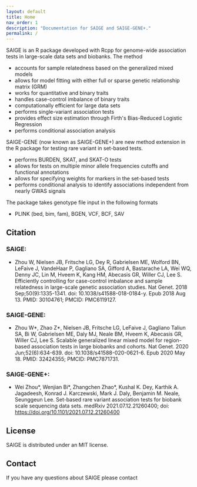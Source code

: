 ```yaml
---
layout: default
title: Home
nav_order: 1
description: "Documentation for SAIGE and SAIGE-GENE+."
permalink: /
---
```


SAIGE is an R package developed with Rcpp for genome-wide association tests in large-scale data sets and biobanks. The method

- accounts for sample relatedness based on the generalized mixed models
- allows for model fitting with either full or sparse genetic relationship matrix (GRM)
- works for quantitative and binary traits
- handles case-control imbalance of binary traits
- computationally efficient for large data sets
- performs single-variant association tests
- provides effect size estimation through Firth's Bias-Reduced Logistic Regression
- performs conditional association analysis

SAIGE-GENE (now known as SAIGE-GENE+) are new method extension in the R package for testing rare variant in set-based tests.
- performs BURDEN, SKAT, and SKAT-O tests
- allows for tests on multiple minor allele frequencies cutoffs and functional annotations
- allows for specifying weights for markers in the set-based tests
- performs conditional analysis to identify associations independent from nearly GWAS signals


The package takes genotype file input in the following formats
- PLINK (bed, bim, fam), BGEN, VCF, BCF, SAV

## Citation

### SAIGE:
- Zhou W, Nielsen JB, Fritsche LG, Dey R, Gabrielsen ME, Wolford BN, LeFaive J, VandeHaar P, Gagliano SA, Gifford A, Bastarache LA, Wei WQ, Denny JC, Lin M, Hveem K, Kang HM, Abecasis GR, Willer CJ, Lee S. Efficiently controlling for case-control imbalance and sample relatedness in large-scale genetic association studies. Nat Genet. 2018 Sep;50(9):1335-1341. doi: 10.1038/s41588-018-0184-y. Epub 2018 Aug 13. PMID: 30104761; PMCID: PMC6119127.

### SAIGE-GENE:
- Zhou W*, Zhao Z*, Nielsen JB, Fritsche LG, LeFaive J, Gagliano Taliun SA, Bi W, Gabrielsen ME, Daly MJ, Neale BM, Hveem K, Abecasis GR, Willer CJ, Lee S. Scalable generalized linear mixed model for region-based association tests in large biobanks and cohorts. Nat Genet. 2020 Jun;52(6):634-639. doi: 10.1038/s41588-020-0621-6. Epub 2020 May 18. PMID: 32424355; PMCID: PMC7871731.

### SAIGE-GENE+:
- Wei Zhou*, Wenjian Bi*, Zhangchen Zhao*, Kushal K. Dey, Karthik A. Jagadeesh, Konrad J. Karczewski, Mark J. Daly, Benjamin M. Neale, Seunggeun Lee. Set-based rare variant association tests for biobank scale sequencing data sets. medRxiv 2021.07.12.21260400; doi: https://doi.org/10.1101/2021.07.12.21260400 

## License
SAIGE is distributed under an MIT license.


## Contact
If you have any questions about SAIGE please contact
